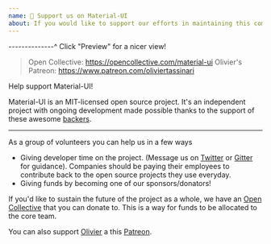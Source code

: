 ```yaml
---
name: 🤝 Support us on Material-UI
about: If you would like to support our efforts in maintaining this community-driven project 🙌!
---
```


--------------^ Click "Preview" for a nicer view!

> Open Collective: https://opencollective.com/material-ui
> Olivier's Patreon: https://www.patreon.com/oliviertassinari

Help support Material-UI!

Material-UI is an MIT-licensed open source project. It's an independent project with ongoing development made possible thanks to the support of these awesome [backers](https://material-ui.com/discover-more/backers/).

---

As a group of volunteers you can help us in a few ways

- Giving developer time on the project. (Message us on [Twitter](https://twitter.com/MaterialUI) or [Gitter](https://gitter.im/mui-org/material-ui) for guidance).
Companies should be paying their employees to contribute back to the open source projects they use everyday.
- Giving funds by becoming one of our sponsors/donators!

If you'd like to sustain the future of the project as a whole, we have an [Open Collective](https://opencollective.com/material-ui) that you can donate to.
This is a way for funds to be allocated to the core team.

You can also support [Olivier](https://github.com/oliviertassinari) a this [Patreon](https://www.patreon.com/oliviertassinari).

